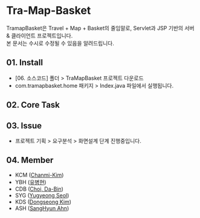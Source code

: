 # Tra-Map-Basket
TramapBasket은 Travel + Map + Basket의 줄임말로, Servlet과 JSP 기반의 서버 & 클라이언트 프로젝트입니다. <br>
본 문서는 수시로 수정될 수 있음을 알려드립니다.
## 01. Install
- [06. 소스코드] 폴더 > TraMapBasket 프로젝트 다운로드
- com.tramapbasket.home 패키지 > Index.java 파일에서 실행됩니다. 
## 02. Core Task
## 03. Issue
- 프로젝트 기획 > 요구분석 > 화면설계 단계 진행중입니다.
## 04. Member
- KCM ([Chanmi-Kim](https://github.com/Chanmi-Kim))
- YBH ([유병현](https://github.com/YooBH0225))
- CDB ([Choi, Da-Bin](https://github.com/DavingToT))
- SYG ([Yugyeong Seol](https://github.com/yugyeong-seol))
- KDS ([Dongseong Kim](https://github.com/kdsss123))
- ASH ([SangHyun Ahn](https://github.com/SangHyun-Ahn))
